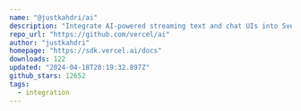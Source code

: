 ```yaml
---
name: "@justkahdri/ai"
description: "Integrate AI-powered streaming text and chat UIs into Svelte apps."
repo_url: "https://github.com/vercel/ai"
author: "justkahdri"
homepage: "https://sdk.vercel.ai/docs"
downloads: 122
updated: "2024-04-18T20:19:32.897Z"
github_stars: 12652
tags: 
  - integration
---
```

